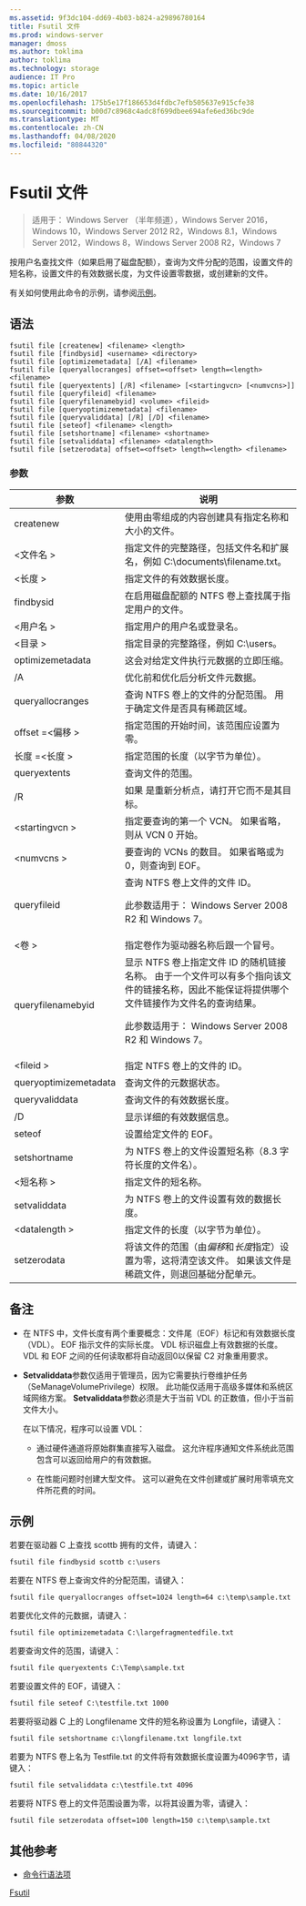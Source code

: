 ```yaml
---
ms.assetid: 9f3dc104-dd69-4b03-b824-a29896780164
title: Fsutil 文件
ms.prod: windows-server
manager: dmoss
ms.author: toklima
author: toklima
ms.technology: storage
audience: IT Pro
ms.topic: article
ms.date: 10/16/2017
ms.openlocfilehash: 175b5e17f186653d4fdbc7efb505637e915cfe38
ms.sourcegitcommit: b00d7c8968c4adc8f699dbee694afe6ed36bc9de
ms.translationtype: MT
ms.contentlocale: zh-CN
ms.lasthandoff: 04/08/2020
ms.locfileid: "80844320"
---
```

# <a name="fsutil-file"></a>Fsutil 文件
>适用于： Windows Server （半年频道），Windows Server 2016，Windows 10，Windows Server 2012 R2，Windows 8.1，Windows Server 2012，Windows 8，Windows Server 2008 R2，Windows 7

按用户名查找文件（如果启用了磁盘配额），查询为文件分配的范围，设置文件的短名称，设置文件的有效数据长度，为文件设置零数据，或创建新的文件。

有关如何使用此命令的示例，请参阅[示例](#BKMK_examples)。

## <a name="syntax"></a>语法

```
fsutil file [createnew] <filename> <length>
fsutil file [findbysid] <username> <directory>
fsutil file [optimizemetadata] [/A] <filename>
fsutil file [queryallocranges] offset=<offset> length=<length> <filename>
fsutil file [queryextents] [/R] <filename> [<startingvcn> [<numvcns>]]
fsutil file [queryfileid] <filename>
fsutil file [queryfilenamebyid] <volume> <fileid>
fsutil file [queryoptimizemetadata] <filename>
fsutil file [queryvaliddata] [/R] [/D] <filename>
fsutil file [seteof] <filename> <length>
fsutil file [setshortname] <filename> <shortname>
fsutil file [setvaliddata] <filename> <datalength>
fsutil file [setzerodata] offset=<offset> length=<length> <filename>

```

### <a name="parameters"></a>参数

|参数|说明|
|-------------|---------------|
|createnew|使用由零组成的内容创建具有指定名称和大小的文件。|
|\<文件名 >|指定文件的完整路径，包括文件名和扩展名，例如 C:\documents\filename.txt。|
|\<长度 >|指定文件的有效数据长度。|
|findbysid|在启用磁盘配额的 NTFS 卷上查找属于指定用户的文件。|
|\<用户名 >|指定用户的用户名或登录名。|
|\<目录 >|指定目录的完整路径，例如 C:\users。|
|optimizemetadata|这会对给定文件执行元数据的立即压缩。|
|/A|优化前和优化后分析文件元数据。|
|queryallocranges|查询 NTFS 卷上的文件的分配范围。 用于确定文件是否具有稀疏区域。|
|offset =\<偏移 >|指定范围的开始时间，该范围应设置为零。|
|长度 =\<长度 >|指定范围的长度（以字节为单位）。|
|queryextents|查询文件的范围。|
|/R|如果 <filename> 是重新分析点，请打开它而不是其目标。|
|\<startingvcn >|指定要查询的第一个 VCN。 如果省略，则从 VCN 0 开始。|
|\<numvcns >|要查询的 VCNs 的数目。 如果省略或为0，则查询到 EOF。|
|queryfileid|查询 NTFS 卷上文件的文件 ID。<p>此参数适用于： Windows Server 2008 R2 和 Windows 7。|
|\<卷 >|指定卷作为驱动器名称后跟一个冒号。|
|queryfilenamebyid|显示 NTFS 卷上指定文件 ID 的随机链接名称。 由于一个文件可以有多个指向该文件的链接名称，因此不能保证将提供哪个文件链接作为文件名的查询结果。<p>此参数适用于： Windows Server 2008 R2 和 Windows 7。|
|\<fileid >|指定 NTFS 卷上的文件的 ID。|
|queryoptimizemetadata|查询文件的元数据状态。|
|queryvaliddata|查询文件的有效数据长度。|
|/D|显示详细的有效数据信息。|
|seteof|设置给定文件的 EOF。|
|setshortname|为 NTFS 卷上的文件设置短名称（8.3 字符长度的文件名）。|
|\<短名称 >|指定文件的短名称。|
|setvaliddata|为 NTFS 卷上的文件设置有效的数据长度。|
|\<datalength >|指定文件的长度（以字节为单位）。|
|setzerodata|将该文件的范围（由*偏移*和*长度*指定）设置为零，这将清空该文件。 如果该文件是稀疏文件，则退回基础分配单元。|

## <a name="remarks"></a>备注

-   在 NTFS 中，文件长度有两个重要概念：文件尾（EOF）标记和有效数据长度（VDL）。 EOF 指示文件的实际长度。 VDL 标识磁盘上有效数据的长度。 VDL 和 EOF 之间的任何读取都将自动返回0以保留 C2 对象重用要求。

-   **Setvaliddata**参数仅适用于管理员，因为它需要执行卷维护任务（SeManageVolumePrivilege）权限。 此功能仅适用于高级多媒体和系统区域网络方案。 **Setvaliddata**参数必须是大于当前 VDL 的正数值，但小于当前文件大小。

    在以下情况，程序可以设置 VDL：

    -   通过硬件通道将原始群集直接写入磁盘。 这允许程序通知文件系统此范围包含可以返回给用户的有效数据。

    -   在性能问题时创建大型文件。 这可以避免在文件创建或扩展时用零填充文件所花费的时间。

## <a name="examples"></a><a name="BKMK_examples"></a>示例
若要在驱动器 C 上查找 scottb 拥有的文件，请键入：

```
fsutil file findbysid scottb c:\users  
```

若要在 NTFS 卷上查询文件的分配范围，请键入：

```
fsutil file queryallocranges offset=1024 length=64 c:\temp\sample.txt  
```

若要优化文件的元数据，请键入：

```
fsutil file optimizemetadata C:\largefragmentedfile.txt
```

若要查询文件的范围，请键入：

```
fsutil file queryextents C:\Temp\sample.txt
```

若要设置文件的 EOF，请键入：

```
fsutil file seteof C:\testfile.txt 1000
```

若要将驱动器 C 上的 Longfilename 文件的短名称设置为 Longfile，请键入：

```
fsutil file setshortname c:\longfilename.txt longfile.txt  
```

若要为 NTFS 卷上名为 Testfile.txt 的文件将有效数据长度设置为4096字节，请键入：

```
fsutil file setvaliddata c:\testfile.txt 4096  
```

若要将 NTFS 卷上的文件范围设置为零，以将其设置为零，请键入：

```
fsutil file setzerodata offset=100 length=150 c:\temp\sample.txt  
```

## <a name="additional-references"></a>其他参考
- [命令行语法项](command-line-syntax-key.md)

[Fsutil](Fsutil.md)


